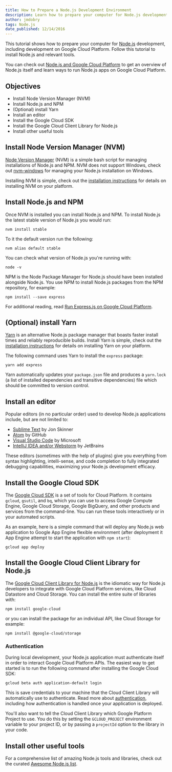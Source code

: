 ```yaml
---
title: How to Prepare a Node.js Development Environment
description: Learn how to prepare your computer for Node.js development, including development on Google Cloud Platform.
author: jmdobry
tags: Node.js
date_published: 12/14/2016
---
```

This tutorial shows how to prepare your computer for [Node.js][nodejs]
development, including development on Google Cloud Platform. Follow this
tutorial to install Node.js and relevant tools.

You can check out [Node.js and Google Cloud Platform][nodejs-gcp] to get an
overview of Node.js itself and learn ways to run Node.js apps on Google Cloud
Platform.

## Objectives

* Install Node Version Manager (NVM)
* Install Node.js and NPM
* (Optional) install Yarn
* Install an editor
* Install the Google Cloud SDK
* Install the Google Cloud Client Library for Node.js
* Install other useful tools

## Install Node Version Manager (NVM)

[Node Version Manager][nvm] (NVM) is a simple bash script for managing installations
of Node.js and NPM. NVM does not support Windows, check out
[nvm-windows][nvm-windows] for managing your Node.js installation on Windows.

Installing NVM is simple, check out the [installation instructions][nvm-install]
for details on installing NVM on your platform.

## Install Node.js and NPM

Once NVM is installed you can install Node.js and NPM. To install Node.js the
latest stable version of Node.js you would run:

    nvm install stable

To it the default version run the following:

    nvm alias default stable

You can check what version of Node.js you're running with:

    node -v

NPM is the Node Package Manager for Node.js should have been installed alongside
Node.js. You use NPM to install Node.js packages from the NPM repository, for
example:

    npm install --save express

For additional reading, read [Run Express.js on Google Cloud Platform][express].

## (Optional) install Yarn

[Yarn][yarn] is an alternative Node.js package manager that boasts faster
install times and reliably reproducible builds. Install Yarn is simple, check
out the [installation instructions][yarn-install] for details on installing Yarn
on your platform.

The following command uses Yarn to install the `express` package:

    yarn add express

Yarn automatically updates your `package.json` file and produces a `yarn.lock`
(a list of installed dependencies and transitive dependencies) file which should
be committed to version control.

## Install an editor

Popular editors (in no particular order) used to develop Node.js applications
include, but are not limited to:

* [Sublime Text][subl] by Jon Skinner
* [Atom][atom] by GitHub
* [Visual Studio Code][vscode] by Microsoft
* [IntelliJ IDEA and/or Webstorm][intellij] by JetBrains

These editors (sometimes with the help of plugins) give you everything from
syntax highlighting, intelli-sense, and code completion to fully integrated
debugging capabilities, maximizing your Node.js development efficacy.

## Install the Google Cloud SDK

The [Google Cloud SDK][sdk] is a set of tools for Cloud Platform. It contains
`gcloud`, `gsutil`, and `bq`, which you can use to access Google Compute Engine,
Google Cloud Storage, Google BigQuery, and other products and services from the
command-line. You can run these tools interactively or in your automated
scripts.

As an example, here is a simple command that will deploy any Node.js web
application to Google App Engine flexible environment (after deployment it App
Engine attempt to start the application with `npm start`):

    gcloud app deploy

## Install the Google Cloud Client Library for Node.js

The [Google Cloud Client Library for Node.js][gcloud-node] is the idiomatic way
for Node.js developers to integrate with Google Cloud Platform services, like
Cloud Datastore and Cloud Storage. You can install the entire suite of libraries
with:

    npm install google-cloud

or you can install the package for an individual API, like Cloud Storage for
example:

    npm install @google-cloud/storage

### Authentication

During local development, your Node.js application must authenticate itself in
order to interact Google Cloud Platform APIs. The easiest way to get started is
to run the following command after installing the Google Cloud SDK:

    gcloud beta auth application-default login

This is save credentials to your machine that the Cloud Client Library will
automatically use to authenticate. Read more about [authentication][auth],
including how authentication is handled once your application is deployed.

You'll also want to tell the Cloud Client Library which Google Platform Project
to use. You do this by setting the `GCLOUD_PROJECT` environment variable to your
project ID, or by passing a `projectId` option to the library in your code.

## Install other useful tools

For a comprehensive list of amazing Node.js tools and libraries, check out the
curated [Awesome Node.js list][awesome].

[nodejs]: https://nodejs.org/
[nodejs-gcp]: running-nodejs-on-google-cloud
[nvm]: https://github.com/creationix/nvm
[nvm-windows]: https://github.com/coreybutler/nvm-windows
[nvm-install]: https://github.com/creationix/nvm#installation
[express]: run-expressjs-on-google-app-engine
[yarn]: https://yarnpkg.com/
[yarn-install]: https://yarnpkg.com/en/docs/install
[subl]: https://www.sublimetext.com/
[atom]: https://atom.io/
[vscode]: https://code.visualstudio.com/
[intellij]: https://www.jetbrains.com/idea/
[sdk]: https://cloud.google.com/sdk/
[gcloud-node]: https://googlecloudplatform.github.io/google-cloud-node/#/
[auth]: https://cloud.google.com/docs/authentication#getting_credentials_for_server-centric_flow
[awesome]: https://github.com/sindresorhus/awesome-nodejs
